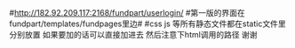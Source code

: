 #http://182.92.209.117:2168/fundpart/userlogin/
#第一版的界面在fundpart/templates/fundpages里边#
#css js 等所有静态文件都在static文件里分别放置 如果要加的话可以直接加进去 然后注意下html调用的路径 谢谢
